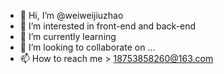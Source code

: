 - 👋 Hi, I’m @weiweijiuzhao
- 👀 I’m interested in front-end and back-end
- 🌱 I’m currently learning 
- 💞️ I’m looking to collaborate on ...
- 📫 How to reach me > 18753858260@163.com

<!---
weiweijiuzhao/weiweijiuzhao is a ✨ special ✨ repository because its `README.md` (this file) appears on your GitHub profile.
You can click the Preview link to take a look at your changes.
--->
